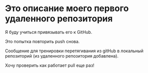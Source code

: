 # Это описание моего первого удаленного репозитория

Я буду учиться привязывать его к GitHub.

Это попытка повторить push снова.

Сообщение для тренировки перетягивания из gitHub в локальный репозиторий (из удаленного репозитория добавлена).

Хочу проверить как работает pull  еще раз!
